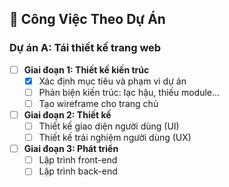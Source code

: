 ## 🎯 Công Việc Theo Dự Án

### Dự án A: Tái thiết kế trang web

* [ ] **Giai đoạn 1: Thiết kế kiến trúc**
  * [x] Xác định mục tiêu và phạm vi dự án
  * [ ] Phản biện kiến trúc: lạc hậu, thiếu module...
  * [ ] Tạo wireframe cho trang chủ
* [ ] **Giai đoạn 2: Thiết kế**
  * [ ] Thiết kế giao diện người dùng (UI)
  * [ ] Thiết kế trải nghiệm người dùng (UX)
* [ ] **Giai đoạn 3: Phát triển**
  * [ ] Lập trình front-end
  * [ ] Lập trình back-end